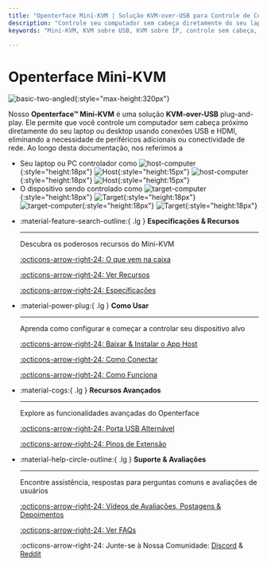 ```yaml
---
title: "Openterface Mini-KVM | Solução KVM-over-USB para Controle de Computador Sem Cabeça"
description: "Controle seu computador sem cabeça diretamente do seu laptop usando o Openterface Mini-KVM. Uma solução KVM-over-USB plug-and-play com suporte a HDMI, sem necessidade de rede. Perfeito para desenvolvedores, profissionais de TI e estações de trabalho remotas."
keywords: "Mini-KVM, KVM sobre USB, KVM sobre IP, controle sem cabeça, KVM HDMI, KVM USB, switch KVM, console KVM, adaptador usb crash cart, JetKVM, NanoKVM, KiwiKVM, PiKVM, KVM plug and play, VNC, periféricos de computador"

---
```


# **Openterface Mini-KVM**

![basic-two-angled](https://assets.openterface.com/images/product/basic-two-angled.jpg){:style="max-height:320px"}

Nosso **Openterface™ Mini-KVM** é uma solução **KVM-over-USB** plug-and-play. Ele permite que você controle um computador sem cabeça próximo diretamente do seu laptop ou desktop usando conexões USB e HDMI, eliminando a necessidade de periféricos adicionais ou conectividade de rede. Ao longo desta documentação, nos referimos a

- Seu laptop ou PC controlador como ![host-computer](https://assets.openterface.com/images/shell-icons/host-computer.svg#only-light){:style="height:18px"} ![Host](https://assets.openterface.com/images/shell-icons/host.svg#only-light){:style="height:15px"} ![host-computer](https://assets.openterface.com/images/shell-icons/host-computer_1.svg#only-dark){:style="height:18px"} ![Host](https://assets.openterface.com/images/shell-icons/host_1.svg#only-dark){:style="height:15px"}
- O dispositivo sendo controlado como ![target-computer](https://assets.openterface.com/images/shell-icons/target-computer.svg#only-light){:style="height:18px"} ![Target](https://assets.openterface.com/images/shell-icons/target.svg#only-light){:style="height:18px"} ![target-computer](https://assets.openterface.com/images/shell-icons/target-computer_1.svg#only-dark){:style="height:18px"} ![Target](https://assets.openterface.com/images/shell-icons/target_1.svg#only-dark){:style="height:18px"}

<div class="grid cards" markdown>

-   :material-feature-search-outline:{ .lg } __Especificações & Recursos__

    ---

    Descubra os poderosos recursos do Mini-KVM

    [:octicons-arrow-right-24: O que vem na caixa](/product/minikvm/whats-in-the-box/)

    [:octicons-arrow-right-24: Ver Recursos](/product/minikvm/features)

    [:octicons-arrow-right-24: Especificações](/product/minikvm/specifications)

-   :material-power-plug:{ .lg } __Como Usar__

    ---

    Aprenda como configurar e começar a controlar seu dispositivo alvo

    [:octicons-arrow-right-24: Baixar & Instalar o App Host](/app)

    [:octicons-arrow-right-24: Como Conectar](/product/minikvm/how-to-connect)

    [:octicons-arrow-right-24: Como Funciona](/usb-kvm)

-   :material-cogs:{ .lg } __Recursos Avançados__

    ---

    Explore as funcionalidades avançadas do Openterface

    [:octicons-arrow-right-24: Porta USB Alternável](/product/minikvm/usb-switch)

    [:octicons-arrow-right-24: Pinos de Extensão](/product/minikvm/extension-pins)

-   :material-help-circle-outline:{ .lg } __Suporte & Avaliações__

    ---

    Encontre assistência, respostas para perguntas comuns e avaliações de usuários

    [:octicons-arrow-right-24: Vídeos de Avaliações, Postagens & Depoimentos](reviews)

    [:octicons-arrow-right-24: Ver FAQs](/faq)

    :octicons-arrow-right-24: Junte-se à Nossa Comunidade: [Discord](/discord) & [Reddit](reddit)
    
</div>